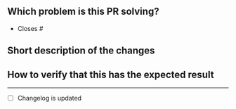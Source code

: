 <!--
Thank you for contributing to the project! 💜
Please see our [OSS process document](https://github.com/honeycombio/home/blob/main/honeycomb-oss-lifecycle-and-practices.md#) to get an idea of how we operate.
-->

## Which problem is this PR solving?

- Closes #<enter issue here>

## Short description of the changes

## How to verify that this has the expected result

---

- [ ] Changelog is updated
